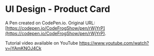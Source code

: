 # UI Design - Product Card

A Pen created on CodePen.io. Original URL: [https://codepen.io/CodeFrogShow/pen/rWjYrP](https://codepen.io/CodeFrogShow/pen/rWjYrP).

Tutorial video available on YouTube 
https://www.youtube.com/watch?v=jYAmKNOJ4Ck
